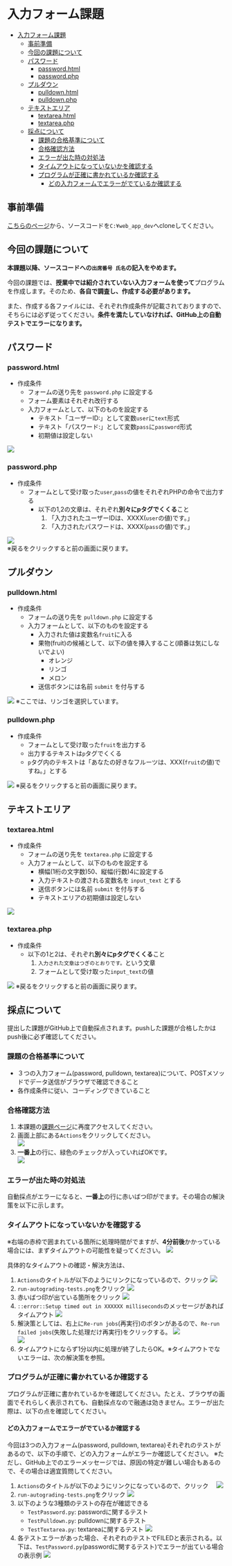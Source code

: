 ﻿# 入力フォーム課題

- [入力フォーム課題](#入力フォーム課題)
  - [事前準備](#事前準備)
  - [今回の課題について](#今回の課題について)
  - [パスワード](#パスワード)
    - [password.html](#passwordhtml)
    - [password.php](#passwordphp)
  - [プルダウン](#プルダウン)
    - [pulldown.html](#pulldownhtml)
    - [pulldown.php](#pulldownphp)
  - [テキストエリア](#テキストエリア)
    - [textarea.html](#textareahtml)
    - [textarea.php](#textareaphp)
  - [採点について](#採点について)
    - [課題の合格基準について](#課題の合格基準について)
    - [合格確認方法](#合格確認方法)
    - [エラーが出た時の対処法](#エラーが出た時の対処法)
    - [タイムアウトになっていないかを確認する](#タイムアウトになっていないかを確認する)
    - [プログラムが正確に書かれているか確認する](#プログラムが正確に書かれているか確認する)
      - [どの入力フォームでエラーがでているか確認する](#どの入力フォームでエラーがでているか確認する)

## 事前準備

[こちらのページ](https://classroom.github.com/a/js1MUStN)から、ソースコードを`C:¥web_app_dev`へcloneしてください。

## 今回の課題について

**本課題以降、ソースコードへの`出席番号 氏名`の記入をやめます。**

今回の課題では、**授業中では紹介されていない入力フォームを使って**プログラムを作成します。そのため、**各自で調査し、作成する必要があります。**

また、作成する各ファイルには、それぞれ作成条件が記載されておりますので、そちらには必ず従ってください。**条件を満たしていなければ、GitHub上の自動テストでエラーになります。**

## パスワード

### password.html

- 作成条件
  - フォームの送り先を `password.php` に設定する
  - フォーム要素はそれぞれ改行する
  - 入力フォームとして、以下のものを設定する
    - テキスト「ユーザーID:」として変数`user`に`text`形式
    - テキスト「パスワード:」として変数`pass`に`password`形式
    - 初期値は設定しない

![](./images/password_html_display.png)

### password.php

- 作成条件
  - フォームとして受け取った`user`,`pass`の値をそれぞれPHPの命令で出力する
    - 以下の1,2の文章は、それぞれ**別々にpタグでくくる**こと
      1. 「入力されたユーザーIDは、XXXX(`user`の値)です。」
      2. 「入力されたパスワードは、XXXX(`pass`の値)です。」

![](./images/password_php_display.png)<br>
※戻るをクリックすると前の画面に戻ります。

## プルダウン

### pulldown.html

- 作成条件
  - フォームの送り先を `pulldown.php` に設定する
  - 入力フォームとして、以下のものを設定する
    - 入力された値は変数名`fruit`に入る
    - 果物(fruit)の候補として、以下の値を挿入すること(順番は気にしないでよい)
      - オレンジ
      - リンゴ
      - メロン
    - 送信ボタンには名前 `submit` を付与する

![](./images/pulldown_html_display.png)
※ここでは、リンゴを選択しています。

### pulldown.php

- 作成条件
    - フォームとして受け取った`fruit`を出力する
    - 出力するテキストは`p`タグでくくる
    - `p`タグ内のテキストは「あなたの好きなフルーツは、XXX(`fruit`の値)ですね。」とする
  
![](./images/pulldown_php_display.png)
※戻るをクリックすると前の画面に戻ります。

## テキストエリア

### textarea.html

- 作成条件
  - フォームの送り先を `textarea.php` に設定する
  - 入力フォームとして、以下のものを設定する
    - 横幅(1桁の文字数)50、縦幅(行数)4に設定する
    - 入力テキストの渡される変数名を `input_text` とする
    - 送信ボタンには名前 `submit` を付与する
    - テキストエリアの初期値は設定しない

![](./images/textarea_html_display.png)

### textarea.php

- 作成条件
  - 以下の1と2は、それぞれ**別々にpタグでくくる**こと
    1. `入力された文章はつぎのとおりです。`という文章
    2. フォームとして受け取った`input_text`の値

![](./images/textarea_php_display.png)
※戻るをクリックすると前の画面に戻ります。

## 採点について

提出した課題がGitHub上で自動採点されます。pushした課題が合格したかはpush後に必ず確認してください。

### 課題の合格基準について

- ３つの入力フォーム(password, pulldown, textarea)について、POSTメソッドでデータ送信がブラウザで確認できること
- 各作成条件に従い、コーディングできていること

### 合格確認方法

1. 本課題の[課題ページ](https://classroom.github.com/a/js1MUStN)に再度アクセスしてください。
2. 画面上部にある`Actions`をクリックしてください。<br>
![](./images/acions.png)
1. **一番上**の行に、緑色のチェックが入っていればOKです。<br>
![](./images/pass.png)

### エラーが出た時の対処法

自動採点がエラーになると、**一番上**の行に赤いばつ印がでます。その場合の解決策を以下に示します。

### タイムアウトになっていないかを確認する

※右端の赤枠で囲まれている箇所に処理時間がでますが、**4分前後**かかっている場合には、まずタイムアウトの可能性を疑ってください。
![](./images/timeout.png)

具体的なタイムアウトの確認・解決方法は、

  1. `Actions`のタイトルが以下のようにリンクになっているので、クリック
      ![](./images/timeout2.png)
  2. `run-autograding-tests.png`をクリック
   ![](./images/run-autograding-tests.png)
  3. 赤いばつ印が出ている箇所をクリック
  ![](./images/timeout4.png)
  1. `::error::Setup timed out in XXXXXX milliseconds`のメッセージがあればタイムアウト
   ![](./images/timeout8.png)
  6. 解決策としては、右上に`Re-run jobs`(再実行)のボタンがあるので、`Re-run failed jobs`(失敗した処理だけ再実行)をクリックする。
  ![](./images/timeout6.png)<br>
  ![](./images/timeout7.png)
  7. タイムアウトにならず1分以内に処理が終了したらOK。※タイムアウトでないエラーは、次の解決策を参照。

### プログラムが正確に書かれているか確認する

プログラムが正確に書かれているかを確認してください。たとえ、ブラウザの画面でそれらしく表示されても、自動採点なので融通は効きません。エラーが出た際は、以下の点を確認してください。

#### どの入力フォームでエラーがでているか確認する

今回は3つの入力フォーム(password, pulldown, textarea)それぞれのテストがあるので、以下の手順で、どの入力フォームがエラーか確認してください。
※ただし、GitHub上でのエラーメッセージでは、原因の特定が難しい場合もあるので、その場合は適宜質問してください。

1. `Actions`のタイトルが以下のようにリンクになっているので、クリック
  　![](./images/timeout2.png)
2. `run-autograding-tests.png`をクリック
   ![](./images/run-autograding-tests.png)
3. 以下のような3種類のテストの存在が確認できる
   - `TestPassword.py`: passwordに関するテスト
   - `TestPulldown.py`: pulldownに関するテスト
   - `TestTextarea.py`: textareaに関するテスト
   ![](./images/3tests.png)
4. 各テストエラーがあった場合、それぞれのテストでFILEDと表示される。以下は、`TestPassword.py`(passwordに関するテスト)でエラーが出ている場合の表示例
   ![](./images/testpassword.png)

